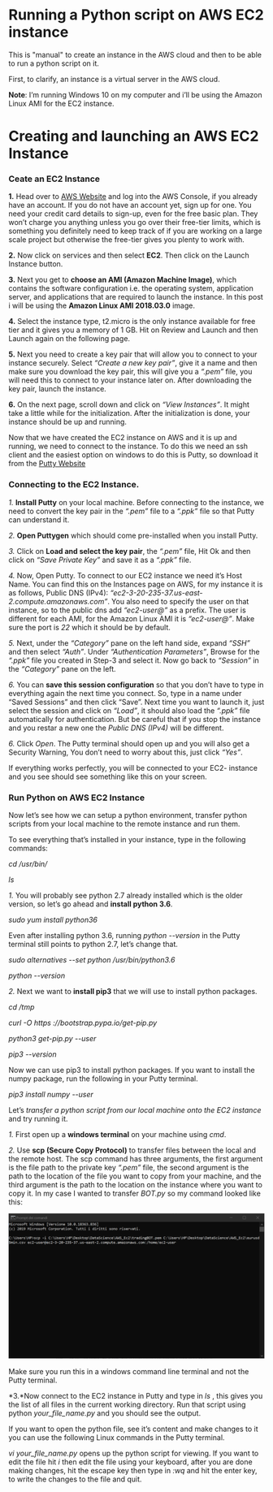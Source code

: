 # Running a Python script on AWS EC2 instance

This is "manual" to create an instance in the AWS cloud and then to be able to run a python script on it.

First, to clarify, an instance is a virtual server in the AWS cloud.

**Note**: I’m running Windows 10 on my computer and i’ll be using the Amazon Linux AMI for the EC2 instance.

# Creating and launching an AWS EC2 Instance

### Ceate an EC2 Instance
**1.** Head over to [AWS Website](https://aws.amazon.com/) and log into the AWS Console, if you already have an account. If you do not have an account yet, sign up for one.
You need your credit card details to sign-up, even for the free basic plan. They won’t charge you anything unless you go over their free-tier limits, which is something you definitely need to keep track of if you are working on a large scale project but otherwise the free-tier gives you plenty to work with.

**2.** Now click on services and then select **EC2**. Then click on the Launch Instance button.

**3.** Next you get to **choose an AMI (Amazon Machine Image)**, which contains the software configuration i.e. the operating system, application server, and applications that are required to launch the instance.
In this post i will be using the **Amazon Linux AMI 2018.03.0** image.

**4.** Select the instance type, t2.micro is the only instance available for free tier and it gives you a memory of 1 GB. Hit on Review and Launch and then Launch again on the following page.

**5.** Next you need to create a key pair that will allow you to connect to your instance securely. Select *“Create a new key pair”*, give it a name and then make sure you download the key pair, this will give you a *“.pem”* file, you will need this to connect to your instance later on. After downloading the key pair, launch the instance.

**6.** On the next page, scroll down and click on *“View Instances”*. It might take a little while for the initialization. After the initialization is done, your instance should be up and running.

Now that we have created the EC2 instance on AWS and it is up and running, we need to connect to the instance. To do this we need an ssh client and the easiest option on windows to do this is Putty, so download it from the [Putty Website](https://www.putty.org/)

### Connecting to the EC2 Instance.

*1.* **Install Putty** on your local machine. Before connecting to the instance, we need to convert the key pair in the *“.pem”* file to a *“.ppk”* file so that Putty can understand it.

*2.* **Open Puttygen** which should come pre-installed when you install Putty.

*3.* Click on **Load and select the key pair**, the *“.pem”* file, Hit Ok and then click on *“Save Private Key”* and save it as a *“.ppk”* file.

*4.* Now, Open Putty. To connect to our EC2 instance we need it’s Host Name. You can find this on the Instances page on AWS, for my instance it is as follows, Public DNS (IPv4): *“ec2-3-20-235-37.us-east-2.compute.amazonaws.com”*. You also need to specify the user on that instance, so to the public dns add *“ec2-user@”* as a prefix. The user is different for each AMI, for the Amazon Linux AMI it is *“ec2-user@”*. Make sure the port is *22* which it should be by default.

*5.* Next, under the *“Category”* pane on the left hand side, expand *“SSH”* and then select *“Auth”*. Under *“Authentication Parameters”*, Browse for the *“.ppk”* file you created in Step-3 and select it. Now go back to *“Session”* in the *“Category”* pane on the left.

*6.* You can **save this session configuration** so that you don’t have to type in everything again the next time you connect. So, type in a name under “Saved Sessions” and then click “Save”. Next time you want to launch it, just select the session and click on *“Load”*, it should also load the *“.ppk”* file automatically for authentication. But be careful that if you stop the instance and you restar a new one the *Public DNS (IPv4)* will be different. 

*6.* Click *Open*. The Putty terminal should open up and you will also get a Security Warning, You don’t need to worry about this, just click *“Yes”*.

If everything works perfectly, you will be connected to your EC2- instance and you see should see something like this on your screen.


### Run Python on AWS EC2 Instance

Now let’s see how we can setup a python environment, transfer python scripts from your local machine to the remote instance and run them.

To see everything that’s installed in your instance, type in the following commands:

*cd /usr/bin/*

*ls*

*1.* You will probably see python 2.7 already installed which is the older version, so let’s go ahead and **install python 3.6**.

*sudo yum install python36*

Even after installing python 3.6, running *python --version* in the Putty terminal still points to python 2.7, let’s change that.

*sudo alternatives --set python /usr/bin/python3.6*

*python --version*

*2.* Next we want to **install pip3** that we will use to install python packages.

*cd /tmp*

*curl -O https &#58;//bootstrap.pypa.io/get-pip.py*

*python3 get-pip.py --user*

*pip3 --version*

Now we can use pip3 to install python packages. If you want to install the numpy package, run the following in your Putty terminal.

*pip3 install numpy --user*

Let’s *transfer a python script from our local machine onto the EC2 instance* and try running it.

*1.* First open up a **windows terminal** on your machine using *cmd*.

*2.* Use **scp (Secure Copy Protocol)** to transfer files between the local and the remote host. The scp command has three arguments, the first argument is the file path to the private key *“.pem”* file, the second argument is the path to the location of the file you want to copy from your machine, and the third argument is the path to the location on the instance where you want to copy it. In my case I wanted to transfer *BOT.py* so my command looked like this:

![Transfer file to EC2 Instance](how_to_copy_a_file_to_EC2_instance.png)

Make sure you run this in a windows command line terminal and not the Putty terminal.

*3.*Now connect to the EC2 instance in Putty and type in *ls* , this gives you the list of all files in the current working directory. Run that script using python *your_file_name.py* and you should see the output.

If you want to open the python file, see it’s content and make changes to it you can use the following Linux commands in the Putty terminal.

*vi your_file_name.py* opens up the python script for viewing. If you want to edit the file hit *i* then edit the file using your keyboard, after you are done making changes, hit the escape key then type in *:wq* and hit the enter key, to write the changes to the file and quit.

